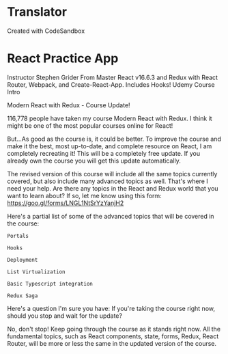 # Translator
Created with CodeSandbox

# React Practice App 
Instructor Stephen Grider
From Master React v16.6.3 and Redux with React Router, Webpack, and Create-React-App. Includes Hooks! 
Udemy Course Intro

Modern React with Redux - Course Update!

116,778 people have taken my course Modern React with Redux.  I think it might be one of the most popular courses online for React!

But...As good as the course is, it could be better.  To improve the course and make it the best, most up-to-date, and complete resource on React, I am completely recreating it!  This will be a completely free update.  If you already own the course you will get this update automatically.

The revised version of this course will include all the same topics currently covered, but also include many advanced topics as well.  That's where I need your help. Are there any topics in the React and Redux world that you want to learn about? If so, let me know using this form: https://goo.gl/forms/LNGL1NtSrYzYanjH2

Here's a partial list of some of the advanced topics that will be covered in the course:

    Portals

    Hooks

    Deployment

    List Virtualization

    Basic Typescript integration

    Redux Saga

Here's a question I'm sure you have: If you're taking the course right now, should you stop and wait for the update?

No, don't stop!  Keep going through the course as it stands right now.  All the fundamental topics, such as React components, state, forms, Redux, React Router, will be more or less the same in the updated version of the course. 

